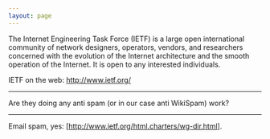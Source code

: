 ```yaml
---
layout: page
---
```


The Internet Engineering Task Force (IETF) is a large open international community of network designers, operators, vendors, and researchers concerned with the evolution of the Internet architecture and the smooth operation of the Internet. It is open to any interested individuals.

IETF on the web: http://www.ietf.org/

----

Are they doing any anti spam (or in our case anti WikiSpam) work?

----

Email spam, yes: [http://www.ietf.org/html.charters/wg-dir.html].
